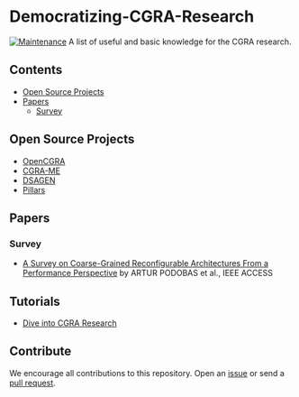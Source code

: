 # Democratizing-CGRA-Research
[![Maintenance](https://img.shields.io/badge/Maintained%3F-YES-green.svg)](https://github.com/merrymercy/awesome-tensor-compilers/graphs/commit-activity)
A list of useful and basic knowledge for the CGRA research.

## Contents
- [Open Source Projects](#open-source-projects)
- [Papers](#papers)
  - [Survey](#survey)


## Open Source Projects
- [OpenCGRA](https://github.com/pnnl/OpenCGRA)
- [CGRA-ME](https://cgra-me.ece.utoronto.ca/)
- [DSAGEN](https://github.com/PolyArch/dsa-framework)
- [Pillars](https://github.com/pku-dasys/pillars)

## Papers

### Survey
- [A Survey on Coarse-Grained Reconfigurable Architectures From a Performance Perspective](https://arxiv.org/pdf/2004.04509.pdf) by ARTUR PODOBAS et al., IEEE ACCESS

## Tutorials
- [Dive into CGRA Research]()

## Contribute
We encourage all contributions to this repository. Open an [issue](https://github.com/ybai62868/Democratizing-CGRA-Research/issues) or send a [pull request](https://github.com/ybai62868/Democratizing-CGRA-Research/pulls).
